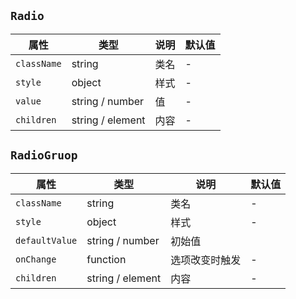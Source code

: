 ## `Radio`
属性|类型|说明|默认值
---|---|---|---
`className` | string | 类名 | -
`style` | object | 样式 | -
`value` | string / number | 值 | -
`children` | string / element | 内容 | -

## `RadioGruop`
属性|类型|说明|默认值
---|---|---|---
`className` | string | 类名 | -
`style` | object | 样式 | -
`defaultValue` | string / number | 初始值
`onChange` | function | 选项改变时触发 | -
`children` | string / element | 内容 | -
